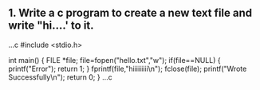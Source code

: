 ## 1. Write a c program to create a new text file and write "hi....' to it.
...c
#include <stdio.h>

int main()
{
        FILE *file;
        file=fopen("hello.txt","w");
        if(file==NULL)
        {
                printf("Error");
                return 1;
        }
        fprintf(file,"hiiiiiiiii\n");
        fclose(file);
        printf("Wrote Successfully\n");
        return 0;
}
...c
